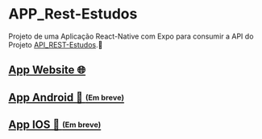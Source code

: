 # APP_Rest-Estudos
Projeto de uma Aplicação React-Native com Expo para consumir a API do Projeto [API_REST-Estudos](https://github.com/DiogoVitorino-dev/API_Rest-Estudos).📱

## [App Website 🌐](https://apprestweb.netlify.app/)
## [App Android 🤖 <sub><sup>(Em breve)</sup></sub>](https://apprestweb.netlify.app/)
## [App IOS 🍏 <sub><sup>(Em breve)</sup></sub>](https://apprestweb.netlify.app/)
